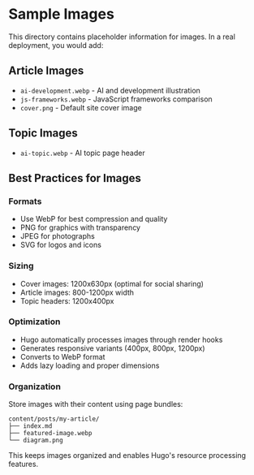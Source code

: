 # Sample Images

This directory contains placeholder information for images.
In a real deployment, you would add:

## Article Images
- `ai-development.webp` - AI and development illustration
- `js-frameworks.webp` - JavaScript frameworks comparison
- `cover.png` - Default site cover image

## Topic Images  
- `ai-topic.webp` - AI topic page header

## Best Practices for Images

### Formats
- Use WebP for best compression and quality
- PNG for graphics with transparency
- JPEG for photographs
- SVG for logos and icons

### Sizing
- Cover images: 1200x630px (optimal for social sharing)
- Article images: 800-1200px width
- Topic headers: 1200x400px

### Optimization
- Hugo automatically processes images through render hooks
- Generates responsive variants (400px, 800px, 1200px)
- Converts to WebP format
- Adds lazy loading and proper dimensions

### Organization
Store images with their content using page bundles:
```
content/posts/my-article/
├── index.md
├── featured-image.webp
└── diagram.png
```

This keeps images organized and enables Hugo's resource processing features.
